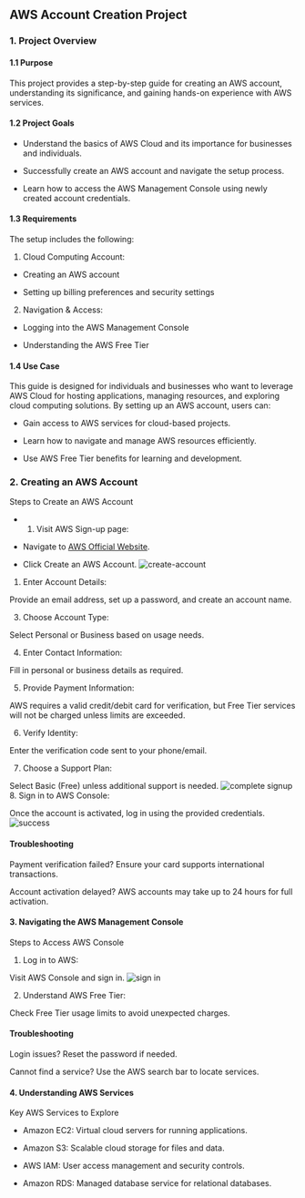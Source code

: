 ## AWS Account Creation Project

### 1. Project Overview

#### 1.1 Purpose

This project provides a step-by-step guide for creating an AWS account, understanding its significance, and gaining hands-on experience with AWS services. 

#### 1.2 Project Goals

- Understand the basics of AWS Cloud and its importance for businesses and individuals.

- Successfully create an AWS account and navigate the setup process.

- Learn how to access the AWS Management Console using newly created account credentials.

#### 1.3 Requirements

The setup includes the following:

1. Cloud Computing Account:

- Creating an AWS account

- Setting up billing preferences and security settings

2. Navigation & Access:

- Logging into the AWS Management Console

- Understanding the AWS Free Tier

#### 1.4 Use Case

This guide is designed for individuals and businesses who want to leverage AWS Cloud for hosting applications, managing resources, and exploring cloud computing solutions. By setting up an AWS account, users can:

- Gain access to AWS services for cloud-based projects.

- Learn how to navigate and manage AWS resources efficiently.

- Use AWS Free Tier benefits for learning and development.

### 2. Creating an AWS Account
Steps to Create an AWS Account
- 1. Visit AWS Sign-up page:

 - Navigate to [AWS Official Website](https://aws.amazon.com/free/?gclid=Cj0KCQiA8q--BhDiARIsAP9tKI07VHV1QXEVIrPyqJY2KaS2vutYznUXSdOmaKX-iKbFqQ6SYu9ML0YaAvZhEALw_wcB&trk=ce1f55b8-6da8-4aa2-af36-3f11e9a449ae&sc_channel=ps&ef_id=Cj0KCQiA8q--BhDiARIsAP9tKI07VHV1QXEVIrPyqJY2KaS2vutYznUXSdOmaKX-iKbFqQ6SYu9ML0YaAvZhEALw_wcB:G:s&s_kwcid=AL!4422!3!433803621002!e!!g!!aws%20sign%20up!9762827897!98496538743&all-free-tier.sort-by=item.additionalFields.SortRank&all-free-tier.sort-order=asc&awsf.Free%20Tier%20Types=*all&awsf.Free%20Tier%20Categories=*all).

 - Click Create an AWS Account.
![create-account](aws-create-account.png)

1. Enter Account Details:

Provide an email address, set up a password, and create an account name.

3. Choose Account Type:

Select Personal or Business based on usage needs.

4. Enter Contact Information:

Fill in personal or business details as required.

5. Provide Payment Information:

AWS requires a valid credit/debit card for verification, but Free Tier services will not be charged unless limits are exceeded.

6. Verify Identity:

Enter the verification code sent to your phone/email.

7. Choose a Support Plan:

Select Basic (Free) unless additional support is needed.
![complete signup](complete-signup.png)
8. Sign in to AWS Console:

Once the account is activated, log in using the provided credentials.
![success](signup-successful.png)

#### Troubleshooting

Payment verification failed? Ensure your card supports international transactions.

Account activation delayed? AWS accounts may take up to 24 hours for full activation.

#### 3. Navigating the AWS Management Console

Steps to Access AWS Console

1. Log in to AWS:

Visit AWS Console and sign in.
![sign in](signintoconsole.png)

2. Understand AWS Free Tier:

Check Free Tier usage limits to avoid unexpected charges.

#### Troubleshooting

Login issues? Reset the password if needed.

Cannot find a service? Use the AWS search bar to locate services.

#### 4. Understanding AWS Services

Key AWS Services to Explore

- Amazon EC2: Virtual cloud servers for running applications.

- Amazon S3: Scalable cloud storage for files and data.

- AWS IAM: User access management and security controls.

- Amazon RDS: Managed database service for relational databases.



